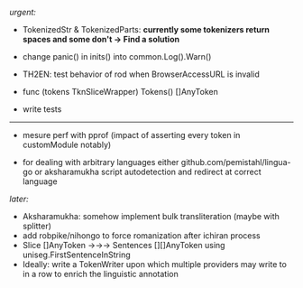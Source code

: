 *urgent:*


- TokenizedStr & TokenizedParts: **currently some tokenizers return spaces and some don't → Find a solution**

- change panic() in inits() into common.Log().Warn()

- TH2EN: test behavior of rod when BrowserAccessURL is invalid

- func (tokens TknSliceWrapper) Tokens() []AnyToken

- write tests

<hr>

- mesure perf with pprof (impact of asserting every token in customModule notably)

- for dealing with arbitrary languages either github.com/pemistahl/lingua-go or aksharamukha script autodetection and redirect at correct language

*later:*

- Aksharamukha: somehow implement bulk transliteration (maybe with splitter)
- add robpike/nihongo to force romanization after ichiran process
- Slice []AnyToken →→→ Sentences [][]AnyToken using uniseg.FirstSentenceInString
- Ideally: write a TokenWriter upon which multiple providers may write to in a row to enrich the linguistic annotation
